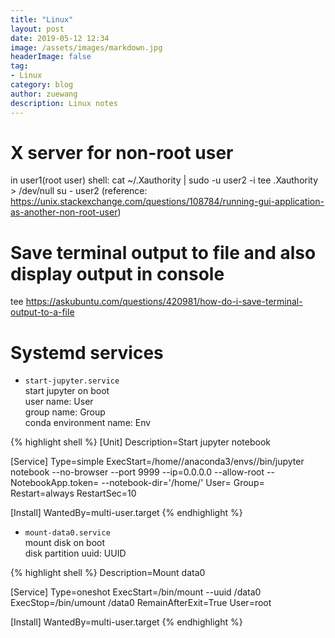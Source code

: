 ```yaml
---
title: "Linux"
layout: post
date: 2019-05-12 12:34
image: /assets/images/markdown.jpg
headerImage: false
tag:
- Linux
category: blog
author: zuewang
description: Linux notes
---
```


# X server for non-root user
in user1(root user) shell: cat ~/.Xauthority | sudo -u user2 -i tee .Xauthority > /dev/null su - user2 (reference: https://unix.stackexchange.com/questions/108784/running-gui-application-as-another-non-root-user)

# Save terminal output to file and also display output in console
tee
https://askubuntu.com/questions/420981/how-do-i-save-terminal-output-to-a-file

# Systemd services

 * `start-jupyter.service`    
 start jupyter on boot      
 user name: User      
 group name: Group     
 conda environment name: Env      

{% highlight shell %}
[Unit]
Description=Start jupyter notebook

[Service]
Type=simple
ExecStart=/home/<User>/anaconda3/envs/<Env>/bin/jupyter notebook --no-browser --port 9999 --ip=0.0.0.0 --allow-root --NotebookApp.token= --notebook-dir='/home/<User>'
User=<User>
Group=<Group>
Restart=always
RestartSec=10

[Install]
WantedBy=multi-user.target
{% endhighlight %}

 * `mount-data0.service`    
 mount disk on boot    
 disk partition uuid: UUID     

{% highlight shell %}
Description=Mount data0

[Service]
Type=oneshot
ExecStart=/bin/mount --uuid <UUID> /data0
ExecStop=/bin/umount /data0
RemainAfterExit=True
User=root

[Install]
WantedBy=multi-user.target
{% endhighlight %}
